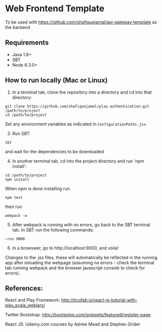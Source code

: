 # Web Frontend Template

To be used with https://github.com/shafiquejamal/api-gateway-template as the backend

## Requirements

- Java 1.8+
- SBT
- Node 6.3.0+

## How to run locally (Mac or Linux)

1. In a terminal tab, clone the repository into a directory and cd into that directory:
```
git clone https://github.com/shafiquejamal/play-authentication.git /path/to/project
cd /path/to/project
```
Set any environment variables as indicated in `ConfigurationPaths.jsx`.

3. Run SBT:
```
sbt
```
and wait for the dependencies to be downloaded

4. In another terminal tab, cd into the project directory and run 'npm install':
```
cd /path/to/project
npm install
```
When npm is done installing run
```
npm test
```
then run
```
webpack -w
```
5. After webpack is running with no errors, go back to the SBT terminal tab. In SBT run the following commands:
```
~run 9000
```
6. In a browswer, go to http://localhost:9000, and voila!

Changes to the .jsx files, these will automatically be reflected in the running app after reloading the webpage (assuming no errors - check the terminal tab running webpack and the browser javascript console to check for errors).

## References:

React and Play Framework:
http://ticofab.io/react-js-tutorial-with-play_scala_webjars/

Twitter Bootstrap:
http://bootsnipp.com/snippets/featured/register-page

React JS:
Udemy.com courses by Adrew Mead and Stephen Grider
